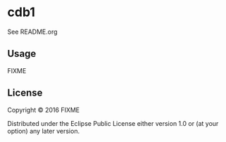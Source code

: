 # cdb1

See README.org
## Usage

FIXME

## License

Copyright © 2016 FIXME

Distributed under the Eclipse Public License either version 1.0 or (at
your option) any later version.
